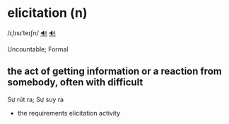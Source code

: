 # elicitation (n)

/ɪˌlɪsɪˈteɪʃn/ [🔊](https://www.oxfordlearnersdictionaries.com/media/english/uk_pron/e/eli/elici/elicitation__gb_1.mp3) [🔊](https://www.oxfordlearnersdictionaries.com/media/english/us_pron/e/eli/elici/elicitation__us_1.mp3)

Uncountable; Formal

## the act of getting information or a reaction from somebody, often with difficult 

Sự rút ra; Sự suy ra

- the requirements elicitation activity